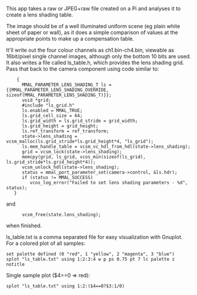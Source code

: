 This app takes a raw or JPEG+raw file created on a Pi and analyses it to create a lens shading table.

The image should be of a well illuminated uniform scene (eg plain white sheet of paper or wall),
as it does a simple comparison of values at the appropriate points to make up a compensation table.

It'll write out the four colour channels as ch1.bin-ch4.bin, viewable as
16bit/pixel single channel images, although only the bottom 10 bits are used.
It also writes a file called ls_table.h, which provides the lens shading grid.
Pass that back to the camera component using code similar to:
```
    {
      MMAL_PARAMETER_LENS_SHADING_T ls = {{MMAL_PARAMETER_LENS_SHADING_OVERRIDE, sizeof(MMAL_PARAMETER_LENS_SHADING_T)}};
      void *grid;
      #include "ls_grid.h"
      ls.enabled = MMAL_TRUE;
      ls.grid_cell_size = 64;
      ls.grid_width = ls.grid_stride = grid_width;
      ls.grid_height = grid_height;
      ls.ref_transform = ref_transform;
      state->lens_shading = vcsm_malloc(ls.grid_stride*ls.grid_height*4, "ls_grid");
      ls.mem_handle_table = vcsm_vc_hdl_from_hdl(state->lens_shading);
      grid = vcsm_lock(state->lens_shading);
      memcpy(grid, ls_grid, vcos_min(sizeof(ls_grid), ls.grid_stride*ls.grid_height*4));
      vcsm_unlock_hdl(state->lens_shading);
      status = mmal_port_parameter_set(camera->control, &ls.hdr);
      if (status != MMAL_SUCCESS)
         vcos_log_error("Failed to set lens shading parameters - %d", status);
   }
```
and
```
      vcsm_free(state.lens_shading);
```
when finished.

ls_table.txt is a comma separated file for easy visualization with Gnuplot. For a colored plot of all samples:
```
set palette defined (0 "red", 1 "yellow", 2 "magenta", 3 "blue")
splot "ls_table.txt" using 1:2:3:4 w p ps 0.75 pt 7 lc palette z notitle
```
Single sample plot ($4==0 => red):
```
splot "ls_table.txt" using 1:2:($4==0?$3:1/0)
```
